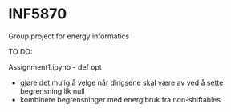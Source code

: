 # INF5870
Group project for energy informatics

TO DO:

Assignment1.ipynb - def opt
- gjøre det mulig å velge når dingsene skal være av ved å sette begrensning lik null
- kombinere begrensninger med energibruk fra non-shiftables

